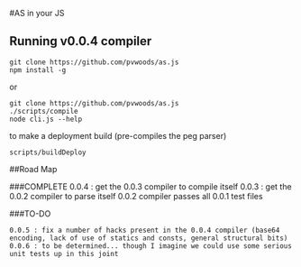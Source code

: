 #AS in your JS

## Running v0.0.4 compiler

    git clone https://github.com/pvwoods/as.js
    npm install -g

or

    git clone https://github.com/pvwoods/as.js
    ./scripts/compile
    node cli.js --help

to make a deployment build (pre-compiles the peg parser)

    scripts/buildDeploy


##Road Map

###COMPLETE
    0.0.4 : get the 0.0.3 compiler to compile itself
    0.0.3 : get the 0.0.2 compiler to parse itself
    0.0.2 compiler passes all 0.0.1 test files

###TO-DO

    0.0.5 : fix a number of hacks present in the 0.0.4 compiler (base64 encoding, lack of use of statics and consts, general structural bits)
    0.0.6 : to be determined... though I imagine we could use some serious unit tests up in this joint

